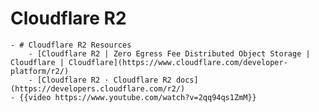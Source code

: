 # Cloudflare R2
	- # Cloudflare R2 Resources
		- [Cloudflare R2 | Zero Egress Fee Distributed Object Storage | Cloudflare | Cloudflare](https://www.cloudflare.com/developer-platform/r2/)
		- [Cloudflare R2 · Cloudflare R2 docs](https://developers.cloudflare.com/r2/)
	- {{video https://www.youtube.com/watch?v=2qq94qs1ZmM}}